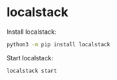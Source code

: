 # localstack

Install localstack:
```bash
python3 -m pip install localstack
```

Start localstack:
```bash
localstack start
```
